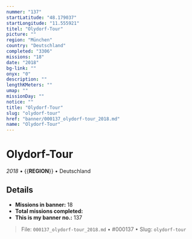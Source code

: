 ```yaml
---
nummer: "137"
startLatitude: "48.179037"
startLongitude: "11.555921"
titel: "Olydorf-Tour"
picture: ""
region: "München"
country: "Deutschland"
completed: "3306"
missions: "18"
date: "2018"
bg-link: ""
onyx: "0"
description: ""
lengthKMeters: ""
umap: ""
missionDay: ""
notice: ""
title: "Olydorf-Tour"
slug: "olydorf-tour"
href: "banner/000137_olydorf-tour_2018.md"
name: "Olydorf-Tour"
---
```

# Olydorf-Tour

*2018* • {{__REGION__}} • Deutschland





## Details

- **Missions in banner:** 18
- **Total missions completed:** 
- **This is my banner no.:** 137






> File: `000137_olydorf-tour_2018.md` • #000137 • Slug: `olydorf-tour`
